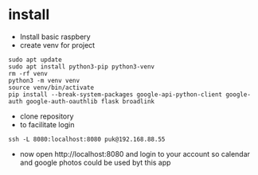 # install
- Install basic raspbery
- create venv for project
```
sudo apt update
sudo apt install python3-pip python3-venv
rm -rf venv
python3 -m venv venv
source venv/bin/activate
pip install --break-system-packages google-api-python-client google-auth google-auth-oauthlib flask broadlink
```
- clone repository
- to facilitate login
```
ssh -L 8080:localhost:8080 puk@192.168.88.55
```
- now open http://localhost:8080 and login to your account so calendar and google photos could be used byt this app
